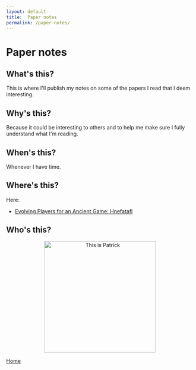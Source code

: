 ```yaml
---
layout: default
title:  Paper notes
permalink: /paper-notes/
---
```

# Paper notes

## What's this?
This is where I'll publish my notes on some of the papers I read that I deem interesting.

## Why's this?
Because it could be interesting to others and to help me make sure I fully understand what I'm reading.

## When's this?
Whenever I have time.

## Where's this?
Here:
* [Evolving Players for an Ancient Game: Hnefatafl](_posts/2020-12-14-paper01.md)

## Who's this?
<p align="center">
  <img src="https://www.meme-arsenal.com/memes/fa9f658cc9188f92bf554713f9bc68a0.jpg?raw=true" alt="This is Patrick" height="300"/>
</p>


[Home](https://gallorob.github.io/)